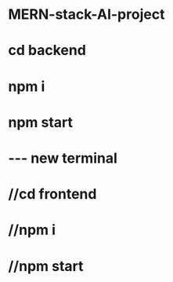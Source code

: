 # MERN-stack-AI-project
# cd backend 
# npm i 
# npm start
# --- new terminal
# //cd frontend 
# //npm i 
# //npm start
